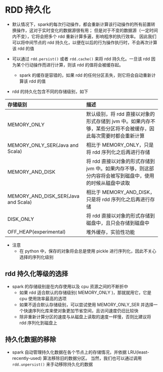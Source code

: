 # RDD 持久化

* 默认情况下，spark的每次行动操作，都会重新计算该行动操作的所有前置转换操作，这对于实时变化的数据源很有用；
    但是对于不变的数据源（一定时间内不变），它将会把多个 rdd 重新计算多遍，影响程序的执行效率。
    因此我们可以将中间节点的 rdd 持久化，以便在以后的行为操作执行时，不会再次计算该 rdd 的值

* 可以通过 `rdd.persist()` 或者 `rdd.cache()` 来将 rdd 持久化。一旦该 rdd 因为某个行动操作而进行计算，则该 rdd 的值将会被缓存起。
    * spark 的缓存是容错的，如果 rdd 的任何分区丢失，则它将会自动重新计算该 rdd 的值

* rdd 的持久化包含不同的存储级别，如下

| 存储级别 | 描述 |
|:----|:----|
| MEMORY_ONLY                           | 默认级别，将 rdd 直接以对象的形式存储到 jvm 中。如果内存不够，某些分区将不会被缓存，因此每次需要时都会重新计算 |
| MEMORY_ONLY_SER(Java and Scala)       | 相比于 MEMORY_ONLY，只是将 rdd 序列化之后再进行存储 |
| MEMORY_AND_DISK                       | 将 rdd 直接以对象的形式存储到 jvm 中。如果内存不够，则这部分内容将会被写到磁盘中，使用的时候从磁盘中读取 |
| MEMORY_AND_DISK_SER(Java and Scala)   | 相比于 MEMORY_AND_DISK，只是将 rdd 序列化之后再进行存储 |
| DISK_ONLY                             | 将 rdd 直接以对象的形式存储到磁盘中，且只会存储到磁盘中 |
| OFF_HEAP(experimental)                | 堆外缓存，实验性功能 |

* 注意
    * 在 python 中，保存的对象将会总是使用 pickle 进行序列化，因此不关心选择的序列化级别

## rdd 持久化等级的选择

* spark 的存储级别是在内存使用以及 cpu 资源之间的不断折中
    * 如果 rdd 适合默认的存储级别( MEMORY_ONLY )，那就就用它，它是 cpu 使用效率最高的选项
    * 如果不适合默认存储级别，可以尝试使用 MEMORY_ONLY_SER 并选择一个快速序列化库来使对象更加节省空间，且访问速度仍旧比较快
    * 除非重新计算分区的速度与从磁盘上读取的速度一样慢，否则比建议将 rdd 序列化到磁盘上

## 持久化数据的移除

* spark 自动管理持久化数据在各个节点上的存储情况，并依据 LRU(least-recently-used) 算法移除旧的数据分区。
    当然，我们也可以通过调用 `rdd.unpersist()` 来手动移除持久化的数据



